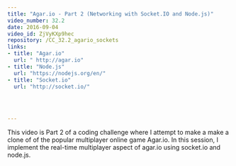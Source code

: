 ```yaml
---
title: "Agar.io - Part 2 (Networking with Socket.IO and Node.js)"
video_number: 32.2
date: 2016-09-04
video_id: ZjVyKXp9hec
repository: /CC_32.2_agario_sockets
links:
- title: "Agar.io"  
  url: " http://agar.io"
- title: "Node.js"  
  url: "https://nodejs.org/en/"
- title: "Socket.io"  
  url: "http://socket.io/"
  


  
---
```


This video is Part 2 of a coding challenge where I attempt to make a make a clone of of the popular multiplayer online game Agar.io. In this session, I implement the real-time multiplayer aspect of agar.io using socket.io and node.js.

